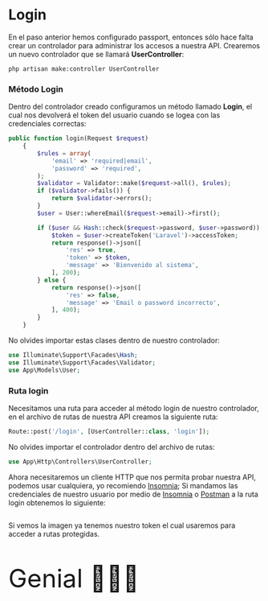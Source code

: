 # Login
En el paso anterior hemos configurado passport, entonces sólo hace falta crear un controlador para administrar los accesos a nuestra API.
Crearemos un nuevo controlador que se llamará <b>UserController</b>:
```
php artisan make:controller UserController
```
### Método Login

Dentro del controlador creado configuramos un método llamado **Login**, el cual nos devolverá el token del usuario cuando se logea con las credenciales correctas:

```php
public function login(Request $request)
    {
        $rules = array(
            'email' => 'required|email',
            'password' => 'required',
        );
        $validator = Validator::make($request->all(), $rules);
        if ($validator->fails()) {
            return $validator->errors();
        }
        $user = User::whereEmail($request->email)->first();

        if ($user && Hash::check($request->password, $user->password)) {
            $token = $user->createToken('Laravel')->accessToken;
            return response()->json([
                'res' => true,
                'token' => $token,
                'message' => 'Bienvenido al sistema',
            ], 200);
        } else {
            return response()->json([
                'res' => false,
                'message' => 'Email o password incorrecto',
            ], 400);
        }
    }
```
No olvides importar estas clases dentro de nuestro controlador:
```php
use Illuminate\Support\Facades\Hash;
use Illuminate\Support\Facades\Validator;
use App\Models\User;
```
### Ruta login
Necesitamos una ruta para acceder al método login de nuestro controlador, en el archivo de rutas de nuestra API creamos la siguiente ruta:
```php
Route::post('/login', [UserController::class, 'login']);
```
No olvides importar el controlador dentro del archivo de rutas:
```php
use App\Http\Controllers\UserController;
```
Ahora necesitaremos un cliente HTTP que nos permita probar nuestra API, podemos usar cualquiera, yo recomiendo [Insomnia](https://insomnia.rest/download); Si mandamos las credenciales de nuestro usuario por medio de [Insomnia](https://insomnia.rest/download) o [Postman](https://www.postman.com/) a la ruta login obtenemos lo siguiente:

<a href="/doc-api-laravel-8/img/login.png" target="blank"><img :src="$withBase('/img/login.png')"></a>

Si vemos la imagen ya tenemos nuestro token el cual usaremos para acceder a rutas protegidas.
<p style="font-size:50px">Genial 👨‍💻🤩</p>